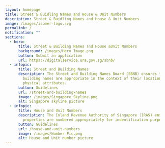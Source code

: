 ```yaml
---
layout: homepage
title: Street & Buidling Names and House & Unit Numbers
description: Street & Buidling Names and House & Unit Numbers
image: /images/isomer-logo.svg
permalink: /
notification: ""
sections:
  - hero:
      title: Street & Building Names and House &Unit Numbers
      background: /images/Hero Image.png
      button: Submit an application
      url: https://digitalservice.ura.gov.sg/sbnb/
  - infopic:
      title: Street and Building Names
      description: The Street and Building Names Board (SBNB) ensures that street and
        building names are appropriate in the context of their location and
        physical attributes.
      button: Guidelines
      url: /street-and-building-names
      image: /images/Singapore Skyline.png
      alt: Singapore skyline picture
  - infopic:
      title: House and Unit Numbers
      description: The Inland Revenue Authority of Singapore (IRAS) ensures that
        properties are numbered appropriately for indentification purposes.
      button: Guidelines
      url: /house-and-unit-numbers
      image: /images/Number Pic.png
      alt: House and Unit number picture
---
```

